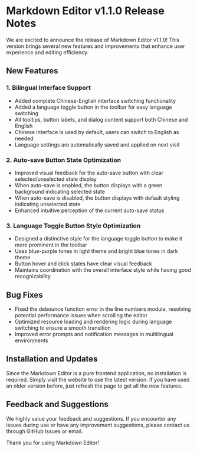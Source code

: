 # Markdown Editor v1.1.0 Release Notes

We are excited to announce the release of Markdown Editor v1.1.0! This version brings several new features and improvements that enhance user experience and editing efficiency.

## New Features

### 1. Bilingual Interface Support

- Added complete Chinese-English interface switching functionality
- Added a language toggle button in the toolbar for easy language switching
- All tooltips, button labels, and dialog content support both Chinese and English
- Chinese interface is used by default, users can switch to English as needed
- Language settings are automatically saved and applied on next visit

### 2. Auto-save Button State Optimization

- Improved visual feedback for the auto-save button with clear selected/unselected state display
- When auto-save is enabled, the button displays with a green background indicating selected state
- When auto-save is disabled, the button displays with default styling indicating unselected state
- Enhanced intuitive perception of the current auto-save status

### 3. Language Toggle Button Style Optimization

- Designed a distinctive style for the language toggle button to make it more prominent in the toolbar
- Uses blue-purple tones in light theme and bright blue tones in dark theme
- Button hover and click states have clear visual feedback
- Maintains coordination with the overall interface style while having good recognizability

## Bug Fixes

- Fixed the debounce function error in the line numbers module, resolving potential performance issues when scrolling the editor
- Optimized resource loading and rendering logic during language switching to ensure a smooth transition
- Improved error prompts and notification messages in multilingual environments

## Installation and Updates

Since the Markdown Editor is a pure frontend application, no installation is required. Simply visit the website to use the latest version. If you have used an older version before, just refresh the page to get all the new features.

## Feedback and Suggestions

We highly value your feedback and suggestions. If you encounter any issues during use or have any improvement suggestions, please contact us through GitHub Issues or email.

Thank you for using Markdown Editor! 